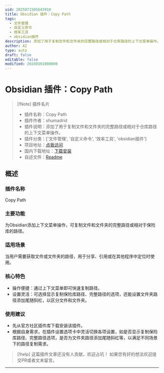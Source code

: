 ```yaml
---
uid: 2025071505643910
title: Obsidian 插件：Copy Path
tags:
  - 文件管理
  - 自定义命令
  - 效率工具
  - obsidian插件
description: 添加了用于复制文件和文件夹的完整路径或相对于仓库路径的上下文菜单操作。
author: AI
type: auto
draft: false
editable: false
modified: 20240101000000
---
```


# Obsidian 插件：Copy Path

> [!Note] 插件名片
> - 插件名称：Copy Path
> - 插件作者：shumadrid
> - 插件说明：添加了用于复制文件和文件夹的完整路径或相对于仓库路径的上下文菜单操作。
> - 插件分类：['文件管理', '自定义命令', '效率工具', 'obsidian插件']
> - 项目地址：[点我访问](https://github.com/shumadrid/obsidian-copy-path)
> - 国内下载地址：[下载安装](https://pkmer.cn/products/plugin/pluginMarket/?copy-path)
> - 自述文件：[Readme](https://ghproxy.net/https://raw.githubusercontent.com/shumadrid/obsidian-copy-path/master/README.md)



## 概述

### 插件名称
Copy Path

### 主要功能
为Obsidian添加上下文菜单操作，可复制文件和文件夹的完整路径或相对于保险库的路径。

### 适用场景
当用户需要获取文件或文件夹的路径，用于分享、引用或在其他程序中定位时使用。

### 核心特色
- 操作便捷：通过上下文菜单即可快速复制路径。
- 设置灵活：可选择显示复制保险库路径、完整路径的选项，还能设置文件夹路径添加尾随斜杠，以区分文件和文件夹。

### 使用建议
- 先从官方社区插件库下载安装该插件。
- 根据自身需求，在插件设置选项卡中灵活切换各项设置，如是否显示复制保险库路径、完整路径选项，是否为文件夹路径添加尾随斜杠等，以满足不同场景下的路径复制需求。


> [!help] 
> 这篇插件文章还没有人贡献，欢迎占坑！
> 如果您有好的想法欢迎提交PR或者文末留言。
> 

---


